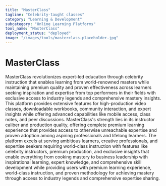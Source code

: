 ```yaml
---
title: "MasterClass"
tagline: "Celebrity-taught classes"
category: "Learning & Development"
subcategory: "Online Learning Platforms"
tool_name: "MasterClass"
deployment_status: "deployed"
image: "/images/tools/masterclass-placeholder.jpg"
---
```


# MasterClass

MasterClass revolutionizes expert-led education through celebrity instruction that enables learning from world-renowned masters while maintaining premium quality and proven effectiveness across learners seeking inspiration and expertise from top performers in their fields with exclusive access to industry legends and comprehensive mastery insights. This platform provides extensive features for high-production video classes, downloadable workbooks, community interaction, and expert insights while offering advanced capabilities like mobile access, class notes, and peer discussions. MasterClass's strength lies in its instructor caliber and production quality, offering complete premium learning experience that provides access to otherwise unreachable expertise and proven adoption among aspiring professionals and lifelong learners. The platform excels at serving ambitious learners, creative professionals, and expertise seekers requiring world-class instruction with features like celebrity instructors, premium production, and exclusive insights that enable everything from cooking mastery to business leadership with inspirational learning, expert knowledge, and comprehensive skill development while providing users with premium learning experience, world-class instruction, and proven methodology for achieving mastery through access to industry legends and comprehensive expertise sharing.